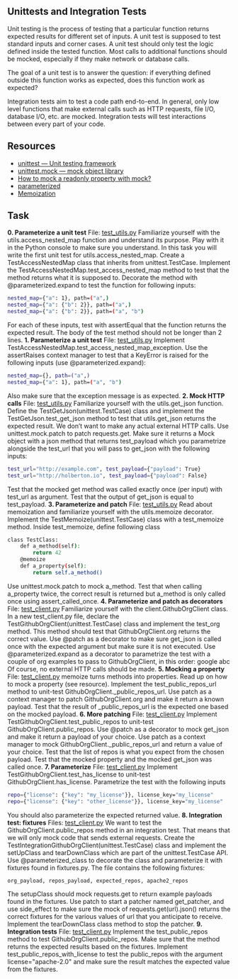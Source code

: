 ##  Unittests and Integration Tests


Unit testing is the process of testing that a particular function returns expected results for different set of inputs. A unit test is supposed to test standard inputs and corner cases. A unit test should only test the logic defined inside the tested function. Most calls to additional functions should be mocked, especially if they make network or database calls.

The goal of a unit test is to answer the question: if everything defined outside this function works as expected, does this function work as expected?


Integration tests aim to test a code path end-to-end. In general, only low level functions that make external calls such as HTTP requests, file I/O, database I/O, etc. are mocked. Integration tests will test interactions between every part of your code.

## Resources

- [unittest — Unit testing framework](https://docs.python.org/3/library/unittest.html)
- [unittest.mock — mock object library](https://docs.python.org/3/library/unittest.mock.html)
- [How to mock a readonly property with mock?](https://stackoverflow.com/questions/11836436/how-to-mock-a-readonly-property-with-mock)
- [parameterized](https://pypi.org/project/parameterized/)
- [Memoization](https://en.wikipedia.org/wiki/Memoization)

## Task
**0. Parameterize a unit test**
File: [test_utils.py](test_utils.py/)
Familiarize yourself with the utils.access_nested_map function and understand its purpose. Play with it in the Python console to make sure you understand.
In this task you will write the first unit test for utils.access_nested_map.
Create a TestAccessNestedMap class that inherits from unittest.TestCase.
Implement the TestAccessNestedMap.test_access_nested_map method to test that the method returns what it is supposed to.
Decorate the method with @parameterized.expand to test the function for following inputs:
```sh
nested_map={"a": 1}, path=("a",)
nested_map={"a": {"b": 2}}, path=("a",)
nested_map={"a": {"b": 2}}, path=("a", "b")
```
For each of these inputs, test with assertEqual that the function returns the expected result.
The body of the test method should not be longer than 2 lines.
**1. Parameterize a unit test**
File: [test_utils.py](test_utils.py/)
Implement TestAccessNestedMap.test_access_nested_map_exception. Use the assertRaises context manager to test that a KeyError is raised for the following inputs (use @parameterized.expand):
```sh
nested_map={}, path=("a",)
nested_map={"a": 1}, path=("a", "b")
```
Also make sure that the exception message is as expected.
**2. Mock HTTP calls**
File: [test_utils.py](test_utils.py/)
Familiarize yourself with the utils.get_json function.
Define the TestGetJson(unittest.TestCase) class and implement the TestGetJson.test_get_json method to test that utils.get_json returns the expected result.
We don’t want to make any actual external HTTP calls. Use unittest.mock.patch to patch requests.get. Make sure it returns a Mock object with a json method that returns test_payload which you parametrize alongside the test_url that you will pass to get_json with the following inputs:
```sh
test_url="http://example.com", test_payload={"payload": True}
test_url="http://holberton.io", test_payload={"payload": False}
```
Test that the mocked get method was called exactly once (per input) with test_url as argument.
Test that the output of get_json is equal to test_payload.
**3. Parameterize and patch**
File: [test_utils.py](test_utils.py/)
Read about memoization and familiarize yourself with the utils.memoize decorator.
Implement the TestMemoize(unittest.TestCase) class with a test_memoize method.
Inside test_memoize, define following class
```sh
class TestClass:
    def a_method(self):
        return 42
    @memoize
    def a_property(self):
        return self.a_method()
```
Use unittest.mock.patch to mock a_method. Test that when calling a_property twice, the correct result is returned but a_method is only called once using assert_called_once.
**4. Parameterize and patch as decorators**
File: [test_client.py](test_client.py/)
Familiarize yourself with the client.GithubOrgClient class.
In a new test_client.py file, declare the TestGithubOrgClient(unittest.TestCase) class and implement the test_org method.
This method should test that GithubOrgClient.org returns the correct value.
Use @patch as a decorator to make sure get_json is called once with the expected argument but make sure it is not executed.
Use @parameterized.expand as a decorator to parametrize the test with a couple of org examples to pass to GithubOrgClient, in this order:
google
abc
Of course, no external HTTP calls should be made.
**5. Mocking a property**
File: [test_client.py](test_client.py/)
memoize turns methods into properties. Read up on how to mock a property (see resource).
Implement the test_public_repos_url method to unit-test GithubOrgClient._public_repos_url.
Use patch as a context manager to patch GithubOrgClient.org and make it return a known payload.
Test that the result of _public_repos_url is the expected one based on the mocked payload.
**6. More patching**
File: [test_client.py](test_client.py/)
Implement TestGithubOrgClient.test_public_repos to unit-test GithubOrgClient.public_repos.
Use @patch as a decorator to mock get_json and make it return a payload of your choice.
Use patch as a context manager to mock GithubOrgClient._public_repos_url and return a value of your choice.
Test that the list of repos is what you expect from the chosen payload.
Test that the mocked property and the mocked get_json was called once.
**7. Parameterize**
File: [test_client.py](test_client.py/)
Implement TestGithubOrgClient.test_has_license to unit-test GithubOrgClient.has_license.
Parametrize the test with the following inputs
```sh
repo={"license": {"key": "my_license"}}, license_key="my_license"
repo={"license": {"key": "other_license"}}, license_key="my_license"
```
You should also parameterize the expected returned value.
**8. Integration test: fixtures**
Files: [test_client.py](test_client.py/)
We want to test the GithubOrgClient.public_repos method in an integration test. That means that we will only mock code that sends external requests.
Create the TestIntegrationGithubOrgClient(unittest.TestCase) class and implement the setUpClass and tearDownClass which are part of the unittest.TestCase API.
Use @parameterized_class to decorate the class and parameterize it with fixtures found in fixtures.py. The file contains the following fixtures:
```sh
org_payload, repos_payload, expected_repos, apache2_repos
```
The setupClass should mock requests.get to return example payloads found in the fixtures.
Use patch to start a patcher named get_patcher, and use side_effect to make sure the mock of requests.get(url).json() returns the correct fixtures for the various values of url that you anticipate to receive.
Implement the tearDownClass class method to stop the patcher.
**9. Integration tests**
File: [test_client.py](test_client.py/)
Implement the test_public_repos method to test GithubOrgClient.public_repos.
Make sure that the method returns the expected results based on the fixtures.
Implement test_public_repos_with_license to test the public_repos with the argument license="apache-2.0" and make sure the result matches the expected value from the fixtures.